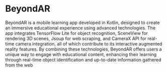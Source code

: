 # BeyondAR
 BeyondAR is a mobile learning app developed in Kotlin, designed to create an immersive educational experience using advanced technologies. The app integrates TensorFlow Lite for object recognition, SceneView for rendering 3D scenes, Jsoup for web scraping, and CameraX API for real-time camera integration, all of which contribute to its interactive augmented reality features. By combining these technologies, BeyondAR offers users a unique way to engage with educational content, enhancing their learning through real-time object identification and up-to-date information gathered from the web
